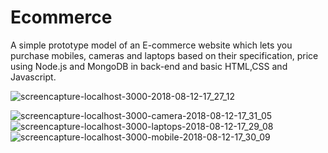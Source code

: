 # Ecommerce
A simple prototype model of an E-commerce website which lets you purchase mobiles, cameras and laptops based on their specification,
price using Node.js and MongoDB in back-end and basic HTML,CSS and Javascript.


![screencapture-localhost-3000-2018-08-12-17_27_12](https://user-images.githubusercontent.com/38316506/44001787-a5484a08-9e55-11e8-892d-602128ca58e8.png)

![screencapture-localhost-3000-camera-2018-08-12-17_31_05](https://user-images.githubusercontent.com/38316506/44001784-a49bd516-9e55-11e8-93c9-9be09d3d5742.png)
![screencapture-localhost-3000-laptops-2018-08-12-17_29_08](https://user-images.githubusercontent.com/38316506/44001785-a4d5a700-9e55-11e8-84ac-bfe6cb75e435.png)
![screencapture-localhost-3000-mobile-2018-08-12-17_30_09](https://user-images.githubusercontent.com/38316506/44001786-a50e17b6-9e55-11e8-83f8-770b5cd89ac0.png)
